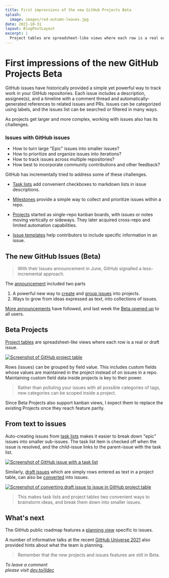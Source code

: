 ```yaml
---
title: First impressions of the new GitHub Projects Beta
splash:
  image: images/red-autumn-leaves.jpg
date: 2021-10-31
layout: BlogPostLayout
excerpt: |
  Project tables are spreadsheet-like views where each row is a real or a draft issue. Beta Projects also support kanban views. Task lists and draft issues can be converted into real issues.
---
```


# First impressions of the new GitHub Projects Beta

GitHub issues have historically provided a simple yet powerful way to track work in your GitHub repositories. Each issue includes a description, assignee(s), and a timeline with a comment thread and automatically-generated references to related issues and PRs. Issues can be categorized using labels, and the issues list can be searched or filtered in many ways.

As projects get larger and more complex, working with issues also has its challenges.

### Issues with GitHub issues
- How to turn large "Epic" issues into smaller issues?
- How to prioritize and organize issues into iterations?
- How to track issues across multiple repositories?
- How best to incorporate community contributions and other feedback?

GitHub has incrementally tried to address some of these challenges. 

- [Task lists](https://docs.github.com/en/issues/tracking-your-work-with-issues/about-task-lists) add convenient checkboxes to markdown lists in issue descriptions.

- [Milestones](https://docs.github.com/en/issues/using-labels-and-milestones-to-track-work/about-milestones) provide a simple way to collect and prioritize issues within a repo. 

- [Projects](https://docs.github.com/en/issues/organizing-your-work-with-project-boards/managing-project-boards) started as single-repo kanban boards, with issues or notes moving vertically or sideways. They later acquired cross-repo and limited automation capabilities.

- [Issue templates](https://docs.github.com/en/communities/using-templates-to-encourage-useful-issues-and-pull-requests/about-issue-and-pull-request-templates) help contributors to include specific information in an issue.

## The new GitHub Issues (Beta)

> With their Issues announcement in June, GitHub signalled a less-incremental approach.

The [announcement](https://github.blog/changelog/2021-06-23-whats-new-with-github-issues/) included two parts

1. A powerful new way to [create](https://docs.github.com/en/issues/trying-out-the-new-projects-experience/creating-a-project) and [group issues](https://docs.github.com/en/issues/trying-out-the-new-projects-experience/customizing-your-project-views) into projects.
2. Ways to grow from ideas expressed as text, into collections of issues.

[More announcements](https://github.blog/changelog/label/issues/) have followed, and last week the [Beta opened up](https://github.blog/changelog/2021-10-27-the-new-github-issues-public-beta/) to all users.

## Beta Projects

[Project tables](https://docs.github.com/en/issues/trying-out-the-new-projects-experience/about-projects) are spreadsheet-like views where each row is a real or draft issue. 

[![Screenshot of GitHub project table](/images/gh-project-table.png)](https://github.com/orgs/github/projects/4247/views/7)

Rows (issues) can be grouped by field value. This includes custom fields whose values are maintained in the project instead of on issues in a repo. Maintaining custom field data inside projects is key to their power.

> Rather than polluting your issues with all possible categories of tags, new categories can be scoped inside a project.

Since Beta Projects also support kanban views, I expect them to replace the existing Projects once they reach feature parity.

## From text to issues

Auto-creating issues from [task lists](https://docs.github.com/en/issues/tracking-your-work-with-issues/about-task-lists#about-issue-task-lists) makes it easier to break down "epic" issues into smaller sub-issues. The task list item is checked off when the issue is resolved, and the child-issue links to the parent-issue with the task list.  

[![Screenshot of GitHub issue with a task list](/images/gh-task-list.png)](https://github.com/gitpod-io/gitpod/issues/3065)

Similarly, [draft issues](https://docs.github.com/en/issues/trying-out-the-new-projects-experience/creating-a-project#adding-items-to-your-project) which are simply rows entered as text in a project table, can also be [converted](https://docs.github.com/en/issues/trying-out-the-new-projects-experience/creating-a-project#converting-draft-issues-to-issues) into issues. 

[![Screenshot of converting draft issue to issue in GitHub project table](/images/gh-project-table-convert-to-issue.png)](https://github.com/orgs/github/projects/4247/views/7)

> This makes task lists and project tables two convenient ways to brainstorm ideas, and break them down into smaller issues.

## What's next

The GitHub public roadmap features a [planning view](https://github.com/orgs/github/projects/4247/views/7) specific to issues. 

A number of informative talks at the recent [GitHub Universe 2021](https://www.githubuniverse.com/2021/) also provided hints about what the team is planning.

> Remember that the new projects and issues features are still in Beta.



_To leave a comment  
please visit [dev.to/jldec](https://dev.to/jldec/first-impressions-of-the-new-github-projects-beta-nca)_

